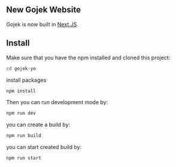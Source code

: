 ## New Gojek Website

Gojek is now built in [Next.JS](https://nextjs.org/).

## Install

Make sure that you have the npm installed and cloned this project:

```sh
cd gojek-yo
```

install packages

```sh
npm install
```

Then you can run development mode by:

```sh
npm run dev
```

you can create a build by:

```sh
npm run build
```

you can start created build by:

```sh
npm run start
```
